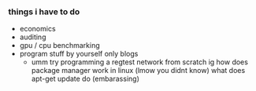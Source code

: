 ### things i have to do 
- economics 
- auditing 
- gpu / cpu benchmarking 
- program stuff by yourself only blogs 
    - umm try programming a regtest network from scratch ig 
how does package manager work in linux (lmow you didnt know)
what does apt-get update do (embarassing)